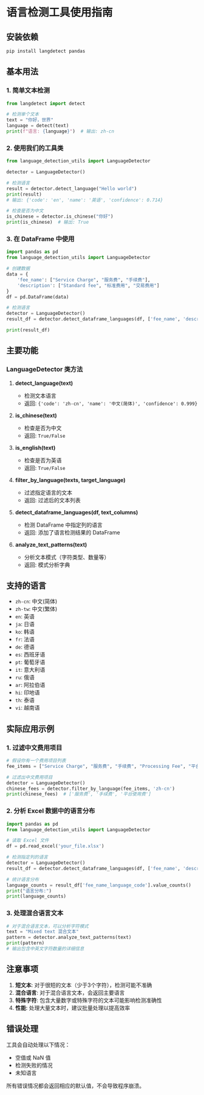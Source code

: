 # 语言检测工具使用指南

## 安装依赖

```bash
pip install langdetect pandas
```

## 基本用法

### 1. 简单文本检测

```python
from langdetect import detect

# 检测单个文本
text = "你好，世界"
language = detect(text)
print(f"语言: {language}")  # 输出: zh-cn
```

### 2. 使用我们的工具类

```python
from language_detection_utils import LanguageDetector

detector = LanguageDetector()

# 检测语言
result = detector.detect_language("Hello world")
print(result)
# 输出: {'code': 'en', 'name': '英语', 'confidence': 0.714}

# 检查是否为中文
is_chinese = detector.is_chinese("你好")
print(is_chinese)  # 输出: True
```

### 3. 在 DataFrame 中使用

```python
import pandas as pd
from language_detection_utils import LanguageDetector

# 创建数据
data = {
    'fee_name': ["Service Charge", "服务费", "手续费"],
    'description': ["Standard fee", "标准费用", "交易费用"]
}
df = pd.DataFrame(data)

# 检测语言
detector = LanguageDetector()
result_df = detector.detect_dataframe_languages(df, ['fee_name', 'description'])

print(result_df)
```

## 主要功能

### LanguageDetector 类方法

1. **detect_language(text)**
   - 检测文本语言
   - 返回: `{'code': 'zh-cn', 'name': '中文(简体)', 'confidence': 0.999}`

2. **is_chinese(text)**
   - 检查是否为中文
   - 返回: `True/False`

3. **is_english(text)**
   - 检查是否为英语
   - 返回: `True/False`

4. **filter_by_language(texts, target_language)**
   - 过滤指定语言的文本
   - 返回: 过滤后的文本列表

5. **detect_dataframe_languages(df, text_columns)**
   - 检测 DataFrame 中指定列的语言
   - 返回: 添加了语言检测结果的 DataFrame

6. **analyze_text_patterns(text)**
   - 分析文本模式（字符类型、数量等）
   - 返回: 模式分析字典

## 支持的语言

- `zh-cn`: 中文(简体)
- `zh-tw`: 中文(繁体)
- `en`: 英语
- `ja`: 日语
- `ko`: 韩语
- `fr`: 法语
- `de`: 德语
- `es`: 西班牙语
- `pt`: 葡萄牙语
- `it`: 意大利语
- `ru`: 俄语
- `ar`: 阿拉伯语
- `hi`: 印地语
- `th`: 泰语
- `vi`: 越南语

## 实际应用示例

### 1. 过滤中文费用项目

```python
# 假设你有一个费用项目列表
fee_items = ["Service Charge", "服务费", "手续费", "Processing Fee", "平台使用费"]

# 过滤出中文费用项目
detector = LanguageDetector()
chinese_fees = detector.filter_by_language(fee_items, 'zh-cn')
print(chinese_fees)  # ['服务费', '手续费', '平台使用费']
```

### 2. 分析 Excel 数据中的语言分布

```python
import pandas as pd
from language_detection_utils import LanguageDetector

# 读取 Excel 文件
df = pd.read_excel('your_file.xlsx')

# 检测指定列的语言
detector = LanguageDetector()
result_df = detector.detect_dataframe_languages(df, ['fee_name', 'description'])

# 统计语言分布
language_counts = result_df['fee_name_language_code'].value_counts()
print("语言分布:")
print(language_counts)
```

### 3. 处理混合语言文本

```python
# 对于混合语言文本，可以分析字符模式
text = "Mixed text 混合文本"
pattern = detector.analyze_text_patterns(text)
print(pattern)
# 输出包含中英文字符数量的详细信息
```

## 注意事项

1. **短文本**: 对于很短的文本（少于3个字符），检测可能不准确
2. **混合语言**: 对于混合语言文本，会返回主要语言
3. **特殊字符**: 包含大量数字或特殊字符的文本可能影响检测准确性
4. **性能**: 处理大量文本时，建议批量处理以提高效率

## 错误处理

工具会自动处理以下情况：
- 空值或 NaN 值
- 检测失败的情况
- 未知语言

所有错误情况都会返回相应的默认值，不会导致程序崩溃。 